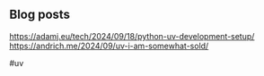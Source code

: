 
## Blog posts

https://adamj.eu/tech/2024/09/18/python-uv-development-setup/
https://andrich.me/2024/09/uv-i-am-somewhat-sold/

<!-- Keywords -->
#uv
<!-- /Keywords -->
